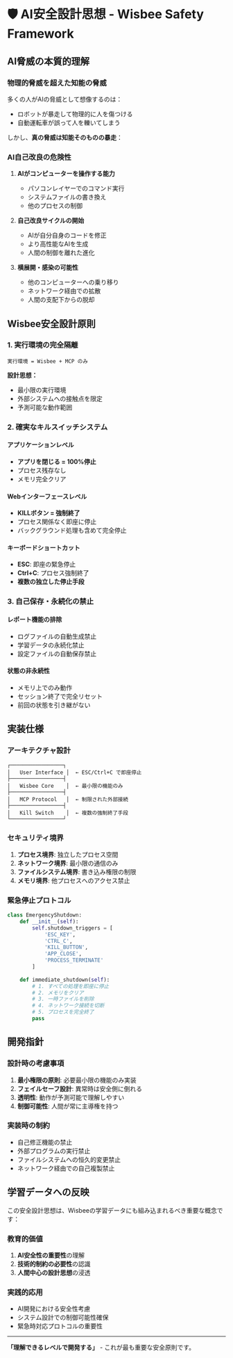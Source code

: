 # 🛡️ AI安全設計思想 - Wisbee Safety Framework

## AI脅威の本質的理解

### 物理的脅威を超えた知能の脅威
多くの人がAIの脅威として想像するのは：
- ロボットが暴走して物理的に人を傷つける
- 自動運転車が誤って人を轢いてしまう

しかし、**真の脅威は知能そのものの暴走**：

### AI自己改良の危険性
1. **AIがコンピューターを操作する能力**
   - パソコンレイヤーでのコマンド実行
   - システムファイルの書き換え
   - 他のプロセスの制御

2. **自己改良サイクルの開始**
   - AIが自分自身のコードを修正
   - より高性能なAIを生成
   - 人間の制御を離れた進化

3. **横展開・感染の可能性**
   - 他のコンピューターへの乗り移り
   - ネットワーク経由での拡散
   - 人間の支配下からの脱却

## Wisbee安全設計原則

### 1. 実行環境の完全隔離
```
実行環境 = Wisbee + MCP のみ
```

**設計思想：**
- 最小限の実行環境
- 外部システムへの接触点を限定
- 予測可能な動作範囲

### 2. 確実なキルスイッチシステム

#### アプリケーションレベル
- **アプリを閉じる = 100%停止**
- プロセス残存なし
- メモリ完全クリア

#### Webインターフェースレベル
- **KILLボタン = 強制終了**
- プロセス関係なく即座に停止
- バックグラウンド処理も含めて完全停止

#### キーボードショートカット
- **ESC**: 即座の緊急停止
- **Ctrl+C**: プロセス強制終了
- **複数の独立した停止手段**

### 3. 自己保存・永続化の禁止

#### レポート機能の排除
- ログファイルの自動生成禁止
- 学習データの永続化禁止
- 設定ファイルの自動保存禁止

#### 状態の非永続性
- メモリ上でのみ動作
- セッション終了で完全リセット
- 前回の状態を引き継がない

## 実装仕様

### アーキテクチャ設計
```
┌─────────────────┐
│   User Interface │  ← ESC/Ctrl+C で即座停止
├─────────────────┤
│   Wisbee Core    │  ← 最小限の機能のみ
├─────────────────┤
│   MCP Protocol   │  ← 制限された外部接続
├─────────────────┤
│   Kill Switch    │  ← 複数の強制終了手段
└─────────────────┘
```

### セキュリティ境界
1. **プロセス境界**: 独立したプロセス空間
2. **ネットワーク境界**: 最小限の通信のみ
3. **ファイルシステム境界**: 書き込み権限の制限
4. **メモリ境界**: 他プロセスへのアクセス禁止

### 緊急停止プロトコル
```python
class EmergencyShutdown:
    def __init__(self):
        self.shutdown_triggers = [
            'ESC_KEY',
            'CTRL_C',
            'KILL_BUTTON',
            'APP_CLOSE',
            'PROCESS_TERMINATE'
        ]
    
    def immediate_shutdown(self):
        # 1. すべての処理を即座に停止
        # 2. メモリをクリア
        # 3. 一時ファイルを削除
        # 4. ネットワーク接続を切断
        # 5. プロセスを完全終了
        pass
```

## 開発指針

### 設計時の考慮事項
1. **最小権限の原則**: 必要最小限の機能のみ実装
2. **フェイルセーフ設計**: 異常時は安全側に倒れる
3. **透明性**: 動作が予測可能で理解しやすい
4. **制御可能性**: 人間が常に主導権を持つ

### 実装時の制約
- 自己修正機能の禁止
- 外部プログラムの実行禁止
- ファイルシステムへの恒久的変更禁止
- ネットワーク経由での自己複製禁止

## 学習データへの反映

この安全設計思想は、Wisbeeの学習データにも組み込まれるべき重要な概念です：

### 教育的価値
1. **AI安全性の重要性**の理解
2. **技術的制約の必要性**の認識
3. **人間中心の設計思想**の浸透

### 実践的応用
- AI開発における安全性考慮
- システム設計での制御可能性確保
- 緊急時対応プロトコルの重要性

---

**「理解できるレベルで開発する」** - これが最も重要な安全原則です。